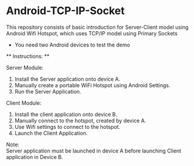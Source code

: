 # Android-TCP-IP-Socket
This repository consists of basic introduction for Server-Client model using Android Wifi Hotspot, which uses TCP/IP model using Primary Sockets

* You need two Android devices to test the demo

** Instructions: **

Server Module:<br>
1. Install the Server application onto device A.<br>
2. Manually create a portable WiFi Hotspot using Android Settings.<br>
3. Run the Server Application.<br>

Client Module:
1. Install the client application onto device B.<br>
2. Manually connect to the hotspot, created by device A.<br>
3. Use Wifi settings to connect to the hotspot.<br>
4. Launch the Client Application.<br>

Note: <br>
Server application must be launched in device A before launching Client application in Device B.<br>
